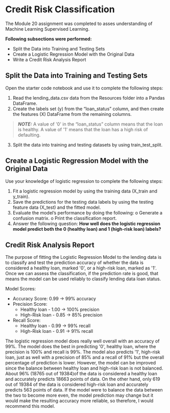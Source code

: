 # Credit Risk Classification
The Module 20 assignment was completed to asses understanding of Machine Learning Supervised Learning.

**Following subsections were performed:**
* Split the Data into Training and Testing Sets
* Create a Logistic Regression Model with the Original Data
* Write a Credit Risk Analysis Report

## Split the Data into Training and Testing Sets
Open the starter code notebook and use it to complete the following steps:
1.	Read the lending_data.csv data from the Resources folder into a Pandas DataFrame.
2.	Create the labels set (y) from the “loan_status” column, and then create the features (X) DataFrame from the remaining columns.

>_**NOTE:**_ A value of '0' in the “loan_status” column means that the loan is healthy. A value of '1' means that the loan has a high risk of defaulting.

3.	Split the data into training and testing datasets by using train_test_split.

## Create a Logistic Regression Model with the Original Data
Use your knowledge of logistic regression to complete the following steps:
1.	Fit a logistic regression model by using the training data (X_train and y_train).
2.	Save the predictions for the testing data labels by using the testing feature data (X_test) and the fitted model.
3.	Evaluate the model’s performance by doing the following:
    o	Generate a confusion matrix.
    o	Print the classification report.
4.	Answer the following question: **How well does the logistic regression model predict both the 0 (healthy loan) and 1 (high-risk loan) labels?**

## Credit Risk Analysis Report
The purpose of fitting the Logistic Regression Model to the lending data is to classify and test the prediction accuracy of whether the data is considered a healthy loan, marked '0', or a high-risk loan, marked as '1'. Once we can assess the classification, if the prediction rate is good, that means the model can be used reliably to classify lending data loan status.

Model Scores:
* Accuracy Score: 0.99 -> 99% accuracy
* Precision Score:
    * Healthy loan - 1.00 -> 100% precision
    * High-Risk loan - 0.85 -> 85% precision
* Recall Score:
    * Healthy loan - 0.99 -> 99% recall
    * High-Risk loan - 0.91 -> 91% recall

The logistic regression model does really well overall with an accuracy of 99%. The model does the best in predicting '0', healthy loan, where the precision is 100% and recall is 99%. The model also predicts '1', high-risk loan, just as well with a precision of 85% and a recall of 91% but the overall percentage of prediction is lower. However, the model can be improved since the balance between healthy loan and high-risk loan is not balanced. About 96% (18765 out of 19384)of the data is considered a healthy loan and accurately predicts 18663 points of data. On the other hand, only 619 out of 19384 of the data is considered high-risk loan and accurately predicts 563 points of data. If the model were to balance the data between the two to become more even, the model prediction may change but it would make the resulting accuracy more reliable, so therefore, I would recommend this model.
